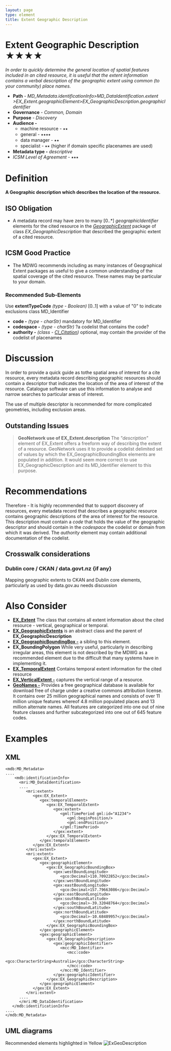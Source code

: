 ```yaml
---
layout: page
type: element
title: Extent Geographic Description
---
```

# Extent Geographic Description ★★★★
*In order to quickly determine the general location of spatial features included in an cited resource, it is useful that the extent information contains a verbal description of the geographic extent using common (to your community) place names.*

- **Path** - *MD_Metadata.identificationInfo>MD_DataIdentification.extent >EX_Extent.geographicElement>EX_GeographicDescription.geographicIdentifier*
- **Governance** - *Common, Domain*
- **Purpose** - *Discovery*
- **Audience -** 
  - machine resource - ⭑⭑
  - general - ⭑⭑⭑⭑
  - data manager - ⭑⭑
  - specialist - ⭑⭑ (higher if domain specific placenames are used)
- **Metadata type -** *descriptive*
- *ICSM Level of Agreement* - ⭑⭑⭑

# Definition 
**A Geographic description which describes the location of the resource.**


## ISO Obligation 
- A metadata record may have zero to many  [0..\*] *geographicIdentifier* elements for the cited resource in the  *[GeographicExtent](https://www.loomio.org/d/VFGfYESU/md_identification-geoextent-definition)* package of class *EX_GeographicDescription* that described the geographic extent of a cited resource.

## ICSM Good Practice  
- The MDWG recommends including as many instances of Geographical Extent packages as useful to give a common understanding of the spatial coverage of the cited resource. These names may be particular to your domain.

### Recommended Sub-Elements  
Use **extentTypeCode** *(type - Boolean)* [0..1] with a value of "0" to indicate exclusions
class MD_Identifier
* **code -** *(type - charStr)* mandatory for MD_Identifier
* **codespace -** *(type - charStr)*  ?a codelist that contains the code?
* **authority -** *(class - [CI_Citation](https://www.loomio.org/d/Iei80UQH/class-ci_citation))* optional, may contain the provider of the codelist of placenames

# Discussion  
In order to provide a quick guide as tothe spatial area of interest for a cite resource, every metadata record describing geographic resources should contain a descriptor that indicates the location of the area of interest of the resource.  Catalogue software can use this information to analyse and narrow searches to particular areas of interest. 

The use of multiple descriptor is recommended for more complicated geometries, including exclusion areas.

## Outstanding Issues
> **GeoNetwork use of EX_Extent.description** 
The *"description"* element of EX_Extent offers a freeform way of describing the extent of a resource. GeoNetwork uses it to provide a codelist delimited set of values by which the EX_GeographicBoundingBox elements are populated in addition. It would seem more correct to use EX_GeographicDescription and its MD_Identifier element to this purpose.


# Recommendations 
Therefore - It is highly recommended that to support discovery of resources, every metadata record that describes a geographic resource contains geographic descriptions of the area of interest for the resource. This description must contain a *code* that holds the value of the geographic descriptor and should contain in the *codespace* the codelist or domain from which it was derived. The *authority* element may contain additional documentation of the codelist.


## Crosswalk considerations 

### Dublin core / CKAN / data.govt.nz {if any}
Mapping geographic extents to CKAN and Dublin core elements, particularly as used by data.gov.au needs discussion

# Also Consider
- **[EX_Extent](https://www.loomio.org/d/ilObJX24/md_identification-extent-definition)** The class that contains all extent information about the cited resource - vertical, geographical or temporal.
- **[EX_GeographicExtents](https://www.loomio.org/d/VFGfYESU/md_identification-geoextent-definition)** is an abstract class and the parent of **EX_GeographicDescription**
- **[EX_GeographicBoundingBox -](https://www.loomio.org/d/rzZg1mDR/md_identification-geoextent-boundbox-definition)**  a sibling to this element.
- **EX_BoundingPolygon**  While very useful, particularly in describing irregular areas, this element is not described by the MDWG as a recommended element due to the difficult that many systems have in implementing it.
- **[EX_TemporalExtent](https://www.loomio.org/d/M7qGg35u/md_identification-temporal-extent-definition)** Contains temporal extent information for the cited resource
- **[EX_VerticalExtent -](https://www.loomio.org/d/wZKcHJgW/md_identification-vertical-extent-definition)**  captures the vertical range of a resource.
- **[GeoNames -](https://www.geonames.org/about.html)** Provides a free geographical database is available for download free of charge under a creative commons attribution license. It contains over 25 million geographical names and consists of over 11 million unique features whereof 4.8 million populated places and 13 million alternate names. All features are categorized into one out of nine feature classes and further subcategorized into one out of 645 feature codes.

# Examples


## XML 
```
<mdb:MD_Metadata>
....
    <mdb:identificationInfo>
      <mri:MD_DataIdentification>
      ....
         <mri:extent>
            <gex:EX_Extent>
               <gex:temporalElement>
                  <gex:EX_TemporalExtent>
                     <gex:extent>
                        <gml:TimePeriod gml:id="A1234">
                           <gml:beginPosition/>
                           <gml:endPosition/>
                        </gml:TimePeriod>
                     </gex:extent>
                  </gex:EX_TemporalExtent>
               </gex:temporalElement>
            </gex:EX_Extent>
         </mri:extent>
         <mri:extent>
            <gex:EX_Extent>
               <gex:geographicElement>
                  <gex:EX_GeographicBoundingBox>
                     <gex:westBoundLongitude>
                        <gco:Decimal>110.70922852</gco:Decimal>
                     </gex:westBoundLongitude>
                     <gex:eastBoundLongitude>
                        <gco:Decimal>157.79663086</gco:Decimal>
                     </gex:eastBoundLongitude>
                     <gex:southBoundLatitude>
                        <gco:Decimal>-39.32048764</gco:Decimal>
                     </gex:southBoundLatitude>
                     <gex:northBoundLatitude>
                        <gco:Decimal>-10.68489957</gco:Decimal>
                     </gex:northBoundLatitude>
                  </gex:EX_GeographicBoundingBox>
               </gex:geographicElement>
               <gex:geographicElement>
                  <gex:EX_GeographicDescription>
                     <gex:geographicIdentifier>
                        <mcc:MD_Identifier>
                           <mcc:code>
                              <gco:CharacterString>Australia</gco:CharacterString>
                           </mcc:code>
                        </mcc:MD_Identifier>
                     </gex:geographicIdentifier>
                  </gex:EX_GeographicDescription>
               </gex:geographicElement>
            </gex:EX_Extent>
         </mri:extent>
      ....
      </mri:MD_DataIdentification>
   </mdb:identificationInfo>
....
</mdb:MD_Metadata>
```

## UML diagrams
Recommended elements highlighted in Yellow
![ExGeoDescription](../images/ExtentGeoDescription.png)
